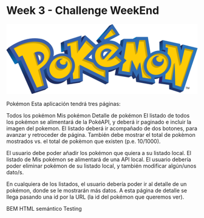 # Week 3 - Challenge WeekEnd
![](pokemon-logo.svg)

Pokémon
Esta aplicación tendrá tres páginas:

Todos los pokémon
Mis pokémon
Detalle de pokémon
El listado de todos los pokémon se alimentará de la PokéAPI, y deberá ir paginado e incluir la imagen del pokemon. El listado deberá ir acompañado de dos botones, para avanzar y retroceder de página. También debe mostrar el total de pokèmon mostrados vs. el total de pokèmon que existen (p.e. 10/1000).

El usuario debe poder añadir los pokémon que quiera a su listado local. El listado de Mis pokémon se alimentará de una API local. El usuario debería poder eliminar pokémon de su listado local, y también modificar algún/unos dato/s.

En cualquiera de los listados, el usuario debería poder ir al detalle de un pokémon, donde se le mostrarán más datos. A esta página de detalle se llega pasando una id por la URL (la id del pokémon que queremos ver).

BEM HTML semántico Testing

